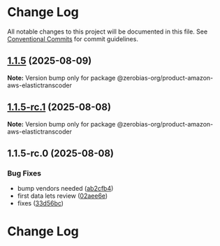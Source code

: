 # Change Log

All notable changes to this project will be documented in this file.
See [Conventional Commits](https://conventionalcommits.org) for commit guidelines.

## [1.1.5](https://github.com/zerobias-org/product/compare/@zerobias-org/product-amazon-aws-elastictranscoder@1.1.5-rc.1...@zerobias-org/product-amazon-aws-elastictranscoder@1.1.5) (2025-08-09)

**Note:** Version bump only for package @zerobias-org/product-amazon-aws-elastictranscoder





## [1.1.5-rc.1](https://github.com/zerobias-org/product/compare/@zerobias-org/product-amazon-aws-elastictranscoder@1.1.5-rc.0...@zerobias-org/product-amazon-aws-elastictranscoder@1.1.5-rc.1) (2025-08-08)

**Note:** Version bump only for package @zerobias-org/product-amazon-aws-elastictranscoder





## 1.1.5-rc.0 (2025-08-08)


### Bug Fixes

* bump vendors needed ([ab2cfb4](https://github.com/zerobias-org/product/commit/ab2cfb4a9cf2e3008e08b068f98011fec096c932))
* first data lets review ([02aee6e](https://github.com/zerobias-org/product/commit/02aee6e8c4f11675de7c63a00f4c8254a67a4dd7))
* fixes ([33d56bc](https://github.com/zerobias-org/product/commit/33d56bcaedf3fa5e3939a33c0fb57eda53539d05))





# Change Log
